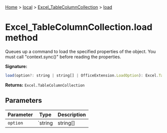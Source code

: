 [Home](./index) &gt; [local](local.md) &gt; [Excel\_TableColumnCollection](local.excel_tablecolumncollection.md) &gt; [load](local.excel_tablecolumncollection.load.md)

# Excel\_TableColumnCollection.load method

Queues up a command to load the specified properties of the object. You must call "context.sync()" before reading the properties.

**Signature:**
```javascript
load(option?: string | string[] | OfficeExtension.LoadOption): Excel.TableColumnCollection;
```
**Returns:** `Excel.TableColumnCollection`

## Parameters

|  Parameter | Type | Description |
|  --- | --- | --- |
|  `option` | `string | string[] | OfficeExtension.LoadOption` |  |

